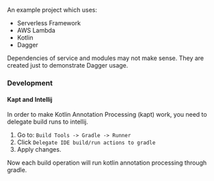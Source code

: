An example project which uses:
* Serverless Framework
* AWS Lambda
* Kotlin
* Dagger

Dependencies of service and modules may not make sense. They are created just to demonstrate Dagger usage.

### Development


#### Kapt and Intellij

In order to make Kotlin Annotation Processing (kapt) work, you need to delegate build runs to intellij. 
1. Go to: `Build Tools -> Gradle -> Runner` 
2. Click `Delegate IDE build/run actions to gradle`
3. Apply changes.

Now each build operation will run kotlin annotation processing through gradle.